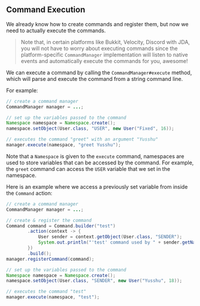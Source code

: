 ## Command Execution

We already know how to create commands and register them, but now we need to
actually execute the commands.

> Note that, in certain platforms like Bukkit, Velocity, Discord with JDA, you will not
have to worry about executing commands since the platform-specific `CommandManager` implementation
will listen to native events and automatically execute the commands for you, awesome!

We can execute a command by calling the `CommandManager#execute` method, which will
parse and execute the command from a string command line.

For example:

<!--@formatter:off-->
```java
// create a command manager
CommandManager manager = ...;

// set up the variables passed to the command
Namespace namespace = Namespace.create();
namespace.setObject(User.class, "USER", new User("Fixed", 16));

// executes the command "greet" with an argument "Yusshu"
manager.execute(namespace, "greet Yusshu");
```
<!--@formatter:on-->

Note that a `Namespace` is given to the `execute` command, namespaces are used to
store variables that can be accessed by the command. For example, the `greet` command
can access the `USER` variable that we set in the namespace.

Here is an example where we access a previously set variable from inside the `Command`
action:

<!--@formatter:off-->
```java
// create a command manager
CommandManager manager = ...;

// create & register the command
Command command = Command.builder("test")
        .action(context -> {
            User sender = context.getObject(User.class, "SENDER");
            System.out.println("'test' command used by " + sender.getName());
        })
        .build();
manager.registerCommand(command);

// set up the variables passed to the command
Namespace namespace = Namespace.create();
namespace.setObject(User.class, "SENDER", new User("Yusshu", 18));

// executes the command "test"
manager.execute(namespace, "test");
```
<!--@formatter:on-->